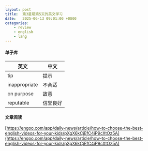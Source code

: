 ```yaml
---
layout: post
title:  第3星期第5天的英文学习
date:   2025-06-13 09:01:00 +0800
categories: 
    - review
    - english
    - lang
---
```


#### 单子库

英文 | 中文
-- | --
tip | 提示
inappropriate | 不合适
on purpose | 故意
reputable | 信誉良好

#### 文章阅读

[https://engoo.com/app/daily-news/article/how-to-choose-the-best-english-videos-for-your-kids/pXgX6kCjEfC4iP9cXtOz5A](https://engoo.com/app/daily-news/article/how-to-choose-the-best-english-videos-for-your-kids/pXgX6kCjEfC4iP9cXtOz5A)

